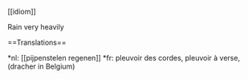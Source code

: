 [[idiom]]

Rain very heavily

==Translations==

*nl: [[pijpenstelen regenen]]
*fr: pleuvoir des cordes, pleuvoir à verse, (dracher in Belgium)
